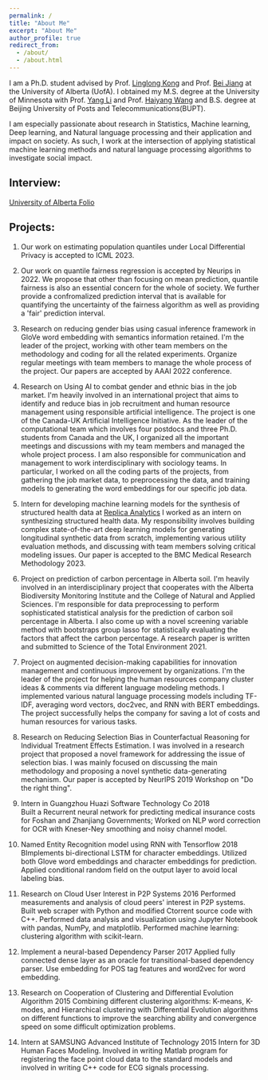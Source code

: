 ```yaml
---
permalink: /
title: "About Me"
excerpt: "About Me"
author_profile: true
redirect_from: 
  - /about/
  - /about.html
---
```


I am a Ph.D. student advised by Prof. [Linglong Kong](https://sites.ualberta.ca/~lkong/) and Prof. [Bei Jiang](https://sites.ualberta.ca/~bei1/) at the University of Alberta (UofA). I obtained my M.S. degree at the University of Minnesota with Prof. [Yang Li](https://yangli-stat.github.io/) and Prof. [Haiyang Wang](https://www.d.umn.edu/~haiyang/) and B.S. degree at Beijing University of Posts and Telecommunications(BUPT).

I am especially passionate about research in Statistics, Machine learning, Deep learning, and Natural language processing and their application and impact on society. As such, I work at the intersection of applying statistical machine learning methods and natural language processing algorithms to investigate social impact.

## Interview:
[University of Alberta Folio](https://www.ualberta.ca/folio/2022/09/ai-researchers-improve-method-for-removing-gender-bias-in-natural-language-processing.html)


## Projects:
1. Our work on estimating population quantiles under Local Differential Privacy is accepted to ICML 2023. 

1. Our work on quantile fairness regression is accepted by Neurips in 2022. We propose that other than focusing on mean prediction, quantile fairness is also an essential concern for the whole of society. We further provide a confromalized prediction interval that is available for quantifying the uncertainty of the fairness algorithm as well as providing a 'fair' prediction interval. 

1. Research on reducing gender bias using casual inference framework in GloVe word embedding with semantics information retained. 
I'm the leader of the project, working with other team members on the methodology and coding for all the related experiments. Organize regular meetings with team members to manage the whole process of the project. Our papers are accepted by AAAI 2022 conference. 

2. Research on Using AI to combat gender and ethnic bias in the job market.
I'm heavily involved in an international project that aims to identify and reduce bias in job recruitment and human resource management using responsible artificial intelligence. The project is one of the Canada-UK Artificial Intelligence Initiative. As the leader of the computational team which involves four postdocs and three Ph.D. students from Canada and the UK, I organized all the important meetings and discussions with my team members and managed the whole project process. I am also responsible for communication and management to work interdisciplinary with sociology teams. In particular, I worked on all the coding parts of the projects, from gathering the job market data, to preprocessing the data, and training models to generating the word embeddings for our specific job data.

3. Intern for developing machine learning models for the synthesis of structured health data at [Replica Analytics](https://replica-analytics.com/)
I worked as an intern on synthesizing structured health data. My responsibility involves building complex state-of-the-art deep learning models for generating longitudinal synthetic data from scratch, implementing various utility evaluation methods, and discussing with team members solving critical modeling issues. Our paper is accepted to the BMC Medical Research Methodology 2023.

4. Project on prediction of carbon percentage in Alberta soil.
I'm heavily involved in an interdisciplinary project that cooperates with the Alberta Biodiversity Monitoring Institute and the College of Natural and Applied Sciences. I'm responsible for data preprocessing to perform sophisticated statistical analysis for the prediction of carbon soil percentage in Alberta.  I also come up with a novel screening variable method with bootstraps group lasso for statistically evaluating the factors that affect the carbon percentage. A research paper is written and submitted to Science of the Total Environment 2021.

5. Project on augmented decision-making capabilities for innovation management and continuous improvement by organizations.
I'm the leader of the project for helping the human resources company cluster ideas & comments via different language modeling methods. I implemented various natural language processing models including TF-IDF, averaging word vectors, doc2vec, and RNN with BERT embeddings. The project successfully helps the company for saving a lot of costs and human resources for various tasks.

6. Research on Reducing Selection Bias in Counterfactual Reasoning for Individual Treatment Effects Estimation.
I was involved in a research project that proposed a novel framework for addressing the issue of selection bias. I was mainly focused on discussing the main methodology and proposing a novel synthetic data-generating mechanism. Our paper is accepted by NeurIPS 2019 Workshop on "Do the right thing".


2. Intern in Guangzhou Huazi Software Technology Co  2018 \
Built a Recurrent neural network for predicting medical insurance costs for Foshan and Zhanjiang Governments; Worked on NLP word correction for OCR with Kneser-Ney smoothing and noisy channel model.

3. Named Entity Recognition model using RNN with Tensorflow 2018\
BImplements bi-directional LSTM for character embeddings. Utilized both Glove word embeddings and character embeddings for prediction. Applied conditional random field on the output layer to avoid local labeling bias.

4. Research on Cloud User Interest in P2P Systems 2016
Performed measurements and analysis of cloud peers' interest in P2P systems. Built web scraper with Python and modified Ctorrent source code with C++. Performed data analysis and visualization using Jupyter Notebook with pandas, NumPy, and matplotlib. Performed machine learning: clustering algorithm with scikit-learn.

5. Implement a neural-based Dependency Parser 2017
Applied fully connected dense layer as an oracle for transitional-based dependency parser. Use embedding for POS tag features and word2vec for word embedding.

6. Research on Cooperation of Clustering and Differential Evolution Algorithm 2015
Combining different clustering algorithms: K-means, K-modes, and Hierarchical clustering with Differential Evolution algorithms on different functions to improve the searching ability and convergence speed on some difficult optimization problems.

7. Intern at SAMSUNG Advanced Institute of Technology 2015
Intern for 3D Human Faces Modeling. Involved in writing Matlab program for registering the face point cloud data to the standard models and involved in writing C++ code for ECG signals processing.


